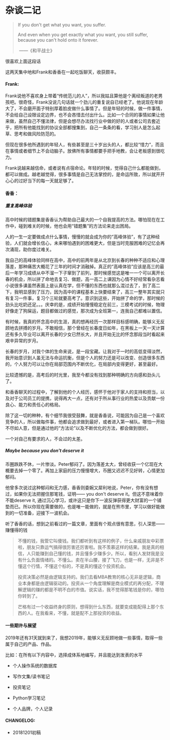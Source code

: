 # 杂谈二记

> If you don't get what you want, you suffer.
>
> And even when you get exactly what you want, you still suffer, because you can't hold onto it forever.
>
> ​                                                                                                                                         ——《和平战士》

很喜欢上面这段话

这两天集中地和Frank和香香在一起吃饭聊天，收获颇丰。

#### Frank:

Frank说他不喜欢身上带着“传统范儿的人”，所以我姑且算他是个离经叛道的老男孩吧。很奇怪，Frank没说几句话就一个劲儿的重复说自已经老了。他说现在年龄大了，不会磨开面子特别厚着脸皮做什么事情了。但是年轻的时候，做一件事情，不会给自己设限设定边界，也不会吝惜去付出什么。比如一个合同的事情如果让他来做，虽然自己不懂法律，但是会想尽办法找行业中做的好的人或者公司去套近乎，把所有他能找到的协议全部都搜集到，自己一条条的看，学习别人是怎么起草、思考和做风险防范的。

但现在很多他所遇到的年轻人，有些甚至是三十岁出头的人，都比较“惜力“，而且在事情或者细节上不会动脑子。放佛所有事情都要手把手地教，会让老板感到很吃力。

Frank说越来越信命，或者说有点宿命论。年轻的时候，觉得自己什么都能做到，都可以做成。越老越觉得，很多事情是自己无法掌控的，是命运所致，所以就开开心心的过好当下的每一天就足够了。

#### 香香：

##### 重复高峰体验

高中时候的错题集是香香认为帮助自己最大的一个自我提高的方法。哪怕现在在工作中，碰到难关的时候，他也会用“错题集”的方法论来走出困局。

人的一生一定要做成点什么事情，慢慢的就会成为你的“高峰体验”，有了这种经验，人们就会增长信心，未来哪怕遇到的困难更大，但是当时克服困难的记忆会再次涌现，助你度过难关。

我自己的高峰体验同样在高中，高中的前两年是从北京到长春的种种不适应和心理落差，那种痛苦大概花了三年的时间才消融掉。真正的“高峰体验”应该是高三的最后一年学习成绩从中不溜一下子窜到了前列，那时候感觉这是唯一一个可以离开长春的机会，所以拼了命地去复习、做题，高一高二上课因为心情不好经常看杂志看小说很多课虽然表面上是认真在学，但不懂的东西也就那么混过去了，到了高二 下，我明显感到了压力，因为高中的课程基本上快要结束了，高三一整年其实就只有复习一件事，复习个三轮就要高考了。意识到这些，开始拼了命的学，那时候的劲头比吃奶还足。。。庆幸的是，成绩开始慢慢稳定在前三，三模考试的时候，物理好像走了狗屎运，题目都做过的感觉，那次成为全班第一，连我自己都难以置信。

有时候，我真的怀念高中的生涯，真的想再经历一次那样目标感明确，能够义无反顾地去拼搏的岁月。不敢相信，那个曾经在长春度日如年，在黑板上一天一天计算还有多久毕业可以离开长春的少女已然长大，并且开始无比的怀念那段当时看起来艰辛异常的岁月。

长春的岁月，对我个体的生命来说，是一段宝藏。让我对于一时的高低变得淡然，我开始意识到人虽无法与命运抗衡，但是个人的努力还是可以改变、创造很多东西的，个人努力可以让你在局部范围内不断优化，在局部内变得更好，甚至最好。

比较遗憾的是，高考后的时光里，我至今都没有找到那种明确的方向感和劲头儿了。

和香香聊天的过程中，了解到他的个人经历，感怀于他对于家人的支持和担当，以及对于公司员工的提携，说得再大一点，还有对于所从事行业的热爱以及贡献一份良心、能力和责任心的格局。

除了这一切的种种，有个细节我很受鼓舞，就是香香说，可能因为自己是一个喜欢竞争的人，所以做每件事，他都会追求做到最好，或者进入第一梯队。哪怕一开始不尽如人意，但是通过他的“方法论”以及不断优化的方法，都会做到很好。

一个对自己有要求的人，不会过的太差。

##### Maybe because you don't deserve it

币圈跌跌不休，一片惨淡。Peter郁闷了。因为落差太大，曾经收获一个亿现在大概要去掉一个零了。再加上家庭的压力慢慢增大，币圈又迟迟不见好转，心情更加郁闷。

他曾多次说过这种郁闷和无力感，香香则委婉又犀利地说，Peter，你有没有想过，如果你无法把握住那笔钱，证明—— you don't deserve it。但这不意味着你不能deserve it, 通过沉心学习，或许这只是你下一波反弹获得更大财富的一个铺垫而已。所以你现在需要做的，也是唯一能做的，就是在熊市里，学习以做好能做到的一切准备，迎接下一波机会。

听了香香的话，想到之前看过的一篇文章，里面有个观点很有意思，引人深思——赚懂得的钱

> 不懂的钱，我管它叫傻钱。我们都听到有这样的例子，什么亲戚朋友中彩票啦，朋友只靠运气搞得很厉害还厉害啦。我不羡慕这样的结果。我是真的相信，人只能赚到自己懂的钱，并且懂多少赚多少。所以，看别人发财我是没有什么负面情绪的。不懂么。卖在半山腰，接了飞刀，也是一样，无非是不懂这个行情，不懂这个标的，不是真的懂这个投资机会。
>
> 投资决策必然是由逻辑支持的。我们去看MBA教育的核心无非是逻辑，商业本身都是由逻辑驱动的。投资从一个角度理解是商业模式的再分配，不理解逻辑的赚的都是不明不白的市值。说实话，我不觉得那笔钱是你的，哪怕你转到了。
>
> 芒格有过一个收益终身的原则，想得到什么东西，就要变成能配得上那个东西的人。在我看来，不懂，就是配不上那投资的收益。

#### 一些期许与展望

2019年还有31天就到来了，我想2019年，能够义无反顾地做一些事情，取得一些属于自己的产品、作品。 

比如：在所有以下内容中，选择成体系地编写，并且能达到发表的水平

- 个人操作系统的数据库
- 写作文集/读书笔记
- 投资笔记
- Python学习笔记

- 个人品牌，个人记录



#### CHANGELOG:

- 20181201初稿